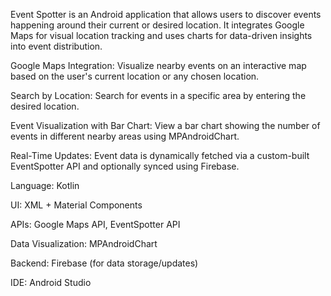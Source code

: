 Event Spotter is an Android application that allows users to discover events happening around their current or desired location. It integrates Google Maps for visual location tracking and uses charts for data-driven insights into event distribution.

Google Maps Integration:
Visualize nearby events on an interactive map based on the user's current location or any chosen location.

Search by Location:
Search for events in a specific area by entering the desired location.

Event Visualization with Bar Chart:
View a bar chart showing the number of events in different nearby areas using MPAndroidChart.

Real-Time Updates:
Event data is dynamically fetched via a custom-built EventSpotter API and optionally synced using Firebase.

Language: Kotlin

UI: XML + Material Components

APIs: Google Maps API, EventSpotter API

Data Visualization: MPAndroidChart

Backend: Firebase (for data storage/updates)

IDE: Android Studio
